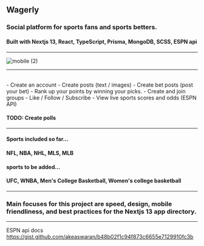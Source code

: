## Wagerly
### Social platform for sports fans and sports betters.
#### Built with Nextjs 13, React, TypeScript, Prisma, MongoDB, SCSS, ESPN api
<hr />

![mobile (2)](https://user-images.githubusercontent.com/84540947/236141866-f05fd716-8714-4923-819e-07f6cd75b7ef.png)

<hr />
<br />
- Create an account
- Create posts (text / images)
- Create bet posts (post your bet)
- Rank up your points by winning your picks.
- Create and join groups 
- Like / Follow / Subscribe
- View live sports scores and odds (ESPN API)

#### TODO: Create polls

<hr />

#### Sports included so far...
 #### NFL, NBA, NHL, MLS, MLB 

#### sports to be added...
 #### UFC, WNBA, Men's College Basketball, Women's college basketball

<hr />


### Main focuses for this project are speed, design, mobile friendliness, and best practices for the Nextjs 13 app directory. 

<hr />

ESPN api docs 
https://gist.github.com/akeaswaran/b48b02f1c94f873c6655e7129910fc3b
